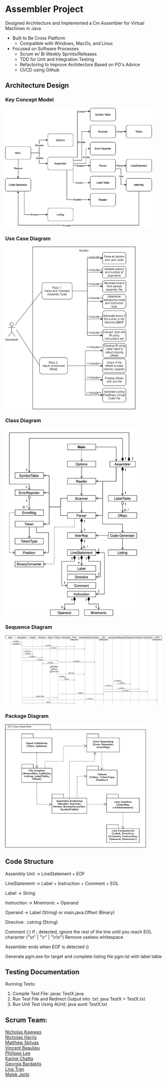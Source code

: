# Assembler Project

Designed Architecture and Implemented a Cm Assembler for Virtual Machines in Java

- Built to Be Cross Platform
  - Compatible with Windows, MacOs, and Linux
- Focused on Software Processes
  - Scrum w/ Bi Weekly Sprints/Releases
  - TDD for Unit and Integration Testing
  - Refactoring to Improve Architecture Based on PO's Advice
  - CI/CD using Github

## Architecture Design

### Key Concept Model

![key-concept](./res/xAssemblerKeyConceptModel.png)

### Use Case Diagram

![use-case](./res/xAssemblerUseCaseDiagram.png)

### Class Diagram

![class-diagram](./res/xAssemblerClassDiagram.png)

### Sequence Diagram

![sequence](./res/xAssemblerSequenceDiagram.png)

### Package Diagram

![package](./res/xAssemblerPackageDiagram.png)

## Code Structure

Assembly Unit -> LineStatement + EOF

LineStatement -> Label + Instruction + Comment + EOL

Label -> String

Instruction -> Mnemonic + Operand

Operand -> Label (String) or main.java.Offset (Binary)

Directive: .cstring (String)

Comment (;)
If ; detected, ignore the rest of the line until you reach EOL character ("\n" | "\r" | "\r\n")
Remove useless whitespace

Assembler ends when EOF is detected (<control-Z>)

Generate pgm.exe for target and complete listing file pgm.lst with label table

## Testing Documentation

Running Tests:

1. Compile Test File: javac TestX.java
2. Run Test File and Redirect Output into .txt: java TestX > TestX.txt
3. Run Unit Test Using AUnit: java aunit TestX.txt

## Scrum Team:

[Nicholas Kawwas](https://github.com/nickawwas) \
[Nicholas Harris](https://github.com/NichHarris) \
[Matthew Sklivas](https://github.com/mattsklivas) \
[Vincent Beaulieu](https://github.com/vincbeaulieu) \
[Philippe Lee](https://github.com/Lee-Phil) \
[Karine Chatta](https://github.com/karinechatta) \
[Georgia Bardaklis](https://github.com/gbardaklis) \
[Lina Tran](https://github.com/linatran1) \
[Malek Jerbi](https://github.com/oguzgezginci)
